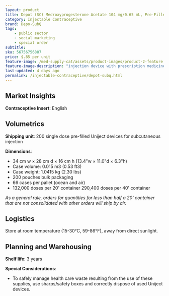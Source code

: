```yaml
---
layout: product
title: Depot (SC) Medroxyprogesterone Acetate 104 mg/0.65 mL, Pre-Filled Uniject Device, 1 Syringe
category: Injectable Contraceptive
brand: Depo-SubQ
tags: 
    - public sector
    - social marketing
    - special order
subtitle: 
sku: 56756756887
price: $.85 per unit
feature-image: /med-supply-cat/assets/product-images/product-2-feature.png
feature-image-description: "injection device with prescription medicine box"
last-updated: 4 days ago
permalink: /injectable-contraceptive/depot-subq.html
---
```

## Market Insights

**Contraceptive Insert**: English

## Volumetrics

**Shipping unit**: 200 single dose pre-filled Uniject devices for subcutaneous injection

**Dimensions**:

- 34 cm w × 28 cm d × 16 cm h (13.4"w × 11.0"d × 6.3"h)
- Case volume: 0.015 m3 (0.53 ft3)
- Case weight: 1.0415 kg (2.30 lbs)
- 200 pouches bulk packaging
- 66 cases per pallet (ocean and air)
- 132,000 doses per 20' container 290,400 doses per 40' container

*As a general rule, orders for quantities for less than half a 20' container that are not consolidated with other orders will ship by air.*

## Logistics

Store at room temperature (15-30°C, 59-86°F), away from direct sunlight.

## Planning and Warehousing 

**Shelf life**: 3 years

**Special Considerations**: 
- To safely manage health care waste resulting from the use of these supplies, use sharps/safety boxes and correctly dispose of used Uniject devices.

